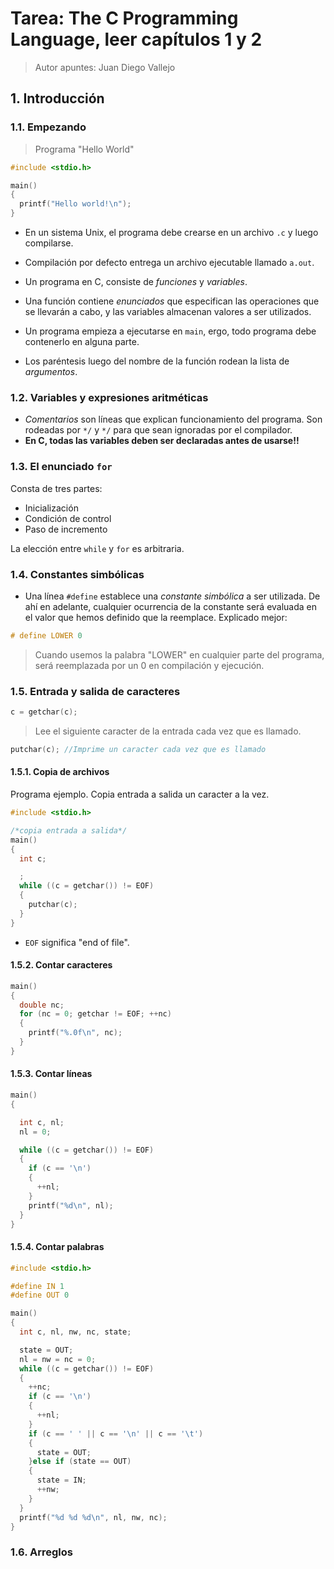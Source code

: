 # Tarea: The C Programming Language, leer capítulos 1 y 2
> Autor apuntes: Juan Diego Vallejo

## 1. Introducción
### 1.1. Empezando

> Programa "Hello World"

```c
#include <stdio.h>

main()
{
  printf("Hello world!\n");
}
```
* En un sistema Unix, el programa debe crearse en un archivo `.c` y luego
compilarse.
* Compilación por defecto entrega un archivo ejecutable llamado `a.out`.


* Un programa en C, consiste de *funciones* y *variables*.
* Una función contiene *enunciados* que especifican las operaciones que se
llevarán a cabo, y las variables almacenan valores a ser utilizados.
* Un programa empieza a ejecutarse en `main`, ergo, todo programa debe contenerlo
en alguna parte.

* Los paréntesis luego del nombre de la función rodean la lista de *argumentos*.

### 1.2. Variables y expresiones aritméticas

* *Comentarios* son líneas que explican funcionamiento del programa. Son rodeadas
por `*/` y `*/` para que sean ignoradas por el compilador.
* **En C, todas las variables deben ser declaradas antes de usarse!!**

### 1.3. El enunciado `for`
Consta de tres partes:
* Inicialización
* Condición de control
* Paso de incremento

La elección entre `while` y `for` es arbitraria.

### 1.4. Constantes simbólicas
* Una línea `#define` establece una *constante simbólica*  a ser utilizada.
De ahí en adelante, cualquier ocurrencia de la constante será evaluada en el
valor que hemos definido que la reemplace.
Explicado mejor:
```c
# define LOWER 0
```
> Cuando usemos la palabra "LOWER" en cualquier parte del programa, será
reemplazada por un 0 en compilación y ejecución.


### 1.5. Entrada y salida de caracteres
```c
c = getchar(c);
```
> Lee el siguiente caracter de la entrada cada vez que es llamado.

```c
putchar(c); //Imprime un caracter cada vez que es llamado
```
#### 1.5.1. Copia de archivos
Programa ejemplo. Copia entrada a salida un caracter a la vez.
```c
#include <stdio.h>

/*copia entrada a salida*/
main()
{
  int c;

  ;
  while ((c = getchar()) != EOF)
  {
    putchar(c);
  }
}
```
* `EOF` significa "end of file".

#### 1.5.2. Contar caracteres
```c
main()
{
  double nc;
  for (nc = 0; getchar != EOF; ++nc)
  {
    printf("%.0f\n", nc);
  }
}
```

#### 1.5.3. Contar líneas
```c
main()
{

  int c, nl;
  nl = 0;

  while ((c = getchar()) != EOF)
  {
    if (c == '\n')
    {
      ++nl;
    }
    printf("%d\n", nl);
  }
}
```

#### 1.5.4. Contar palabras
```c
#include <stdio.h>

#define IN 1
#define OUT 0

main()
{
  int c, nl, nw, nc, state;

  state = OUT;
  nl = nw = nc = 0;
  while ((c = getchar()) != EOF)
  {
    ++nc;
    if (c == '\n')
    {
      ++nl;
    }
    if (c == ' ' || c == '\n' || c == '\t')
    {
      state = OUT;
    }else if (state == OUT)
    {
      state = IN;
      ++nw;
    }
  }
  printf("%d %d %d\n", nl, nw, nc);
}
```

### 1.6. Arreglos

